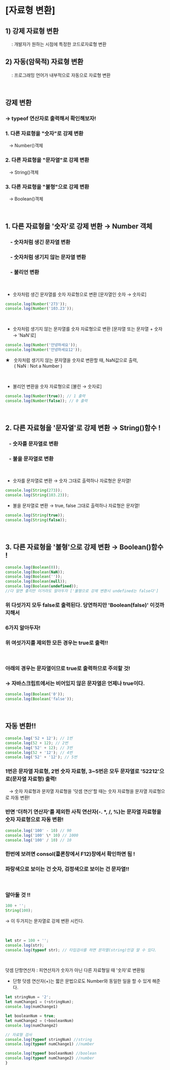 # [자료형 변환]

## 1) 강제 자료형 변환

&nbsp;&nbsp;&nbsp;&nbsp;&nbsp;: 개발자가 원하는 시점에 특정한 코드로자료형 변환

## 2) 자동(암묵적) 자료형 변환

&nbsp;&nbsp;&nbsp;&nbsp;&nbsp;: 프로그래밍 언어가 내부적으로 자동으로 자료형 변환

<br >

## 강제 변환

### → typeof 연산자로 출력해서 확인해보자!

### 1. 다른 자료형을 "숫자"로 강제 변환

&nbsp;&nbsp; → Number()객체

### 2. 다른 자료형을 "문자열"로 강제 변환

&nbsp;&nbsp; → String()객체

### 3. 다른 자료형을 "불형"으로 강제 변환

&nbsp;&nbsp; → Boolean()객체

<br>

## 1. 다른 자료형을 '숫자'로 강제 변환 → Number 객체

### &nbsp;&nbsp;&nbsp; \- 숫자처럼 생긴 문자열 변환

### &nbsp;&nbsp;&nbsp; \- 숫자처럼 생기지 않는 문자열 변환

### &nbsp;&nbsp;&nbsp; \- 불리언 변환

<br>

- 숫자처럼 생긴 문자열를 숫자 자료형으로 변환 [문자열인 숫자 → 숫자로]

```javascript
console.log(Number('273'));
console.log(Number('103.23'));
```

<br>

- 숫자처럼 생기지 않는 문자열를 숫자 자료형으로 변환 [문자열 또는 문자열 + 숫자 → 'NaN'로]

```javascript
console.log(Number('안녕하세요'));
console.log(Number('안녕하세요12'));
```

★ &nbsp; 숫자처럼 생기지 않는 문자열을 숫자로 변환할 때, NaN값으로 출력,  
&nbsp;&nbsp;&nbsp;&nbsp;&nbsp;&nbsp; ( NaN : Not a Number )

<br>

- 불리언 변환을 숫자 자료형으로 [불린 → 숫자로]

```javascript
console.log(Number(true)); // 1 출력
console.log(Number(false)); // 0 출력
```

<br>

## 2. 다른 자료형을 '문자열'로 강제 변환 → String()함수 !

### &nbsp;&nbsp;&nbsp;\- 숫자를 문자열로 변환

### &nbsp;&nbsp;&nbsp;\- 불을 문자열로 변환

<br>

- 숫자를 문자열로 변환 → 숫자 그대로 출력하나 자료형은 문자열!

```javascript
console.log(String(273));
console.log(String(103.23));
```

- 불을 문자열로 변환 → true, false 그대로 출력하나 자료형은 문자열!

```javascript
console.log(String(true));
console.log(String(false));
```

<br>

## 3. 다른 자료형을 '불형'으로 강제 변환 → Boolean()함수 !

```javascript
console.log(Boolean(0));
console.log(Boolean(NaN));
console.log(Boolean(''));
console.log(Boolean(null));
console.log(Boolean(undefined));
//다 알면 좋지만 이거라도 알아두자 ['불형으로 강제 변환시 undefined는 false다']
```

### 위 다섯가지 모두 false로 출력된다. 당연하지만 'Boolean(false)' 이것까지해서

### 6가지 알아두자!

### 위 여섯가지를 제외한 모든 경우는 true로 출력!!

<br>

### 아래의 경우는 문자열이므로 true로 출력하므로 주의할 것!

### → 자바스크립트에서는 비어있지 않은 문자열은 언제나 <strong>true</strong>이다.

```javascript
console.log(Boolean('0'));
console.log(Boolean('false'));
```

<br>

## 자동 변환!!

```javascript
console.log('52 + 12'); // 1번
console.log(52 + 12); // 2번
console.log('52' + 12); // 3번
console.log(52 + '12'); // 4번
console.log('52' + '12'); // 5번
```

### 1번은 문자열 자료형, 2번 숫자 자료형, 3~5번은 모두 문자열로 '52212'으로(문자열 자료형) 출력!

&nbsp;&nbsp; → 숫자 자료형과 문자열 자료형을 '덧셈 연산'할 때는 숫자 자료형을 문자열 자료형으로 자동 변환!

### 반면 '더하기 연산자'를 제외한 사칙 연산자(-. \*, /, %)는 문자열 자료형을 숫자 자료형으로 자동 변환!

```javascript
console.log('100' - 10) // 90
console.log('100' \* 10) // 1000
console.log('100' / 10) // 10
```

### 한번에 보려면 consol(콜론창에서 F12)창에서 확인하면 됨 !

### 파랑색으로 보이는 건 숫자, 검정색으로 보이는 건 문자열!!

<br>

### 알아둘 것 !!

```javascript
100 + '';
String(100);
```

→ 이 두가지는 문자열로 강제 변환 시킨다.

<br>

```javascript
let str = 100 + '';
console.log(str);
console.log(typeof str); // 타입검사를 하면 문자열(string)인걸 알 수 있다.
```

<br>

덧셈 단항연산자
: 피연산자가 숫자가 아닌 다른 자료형일 때 '숫자'로 변환됨

- 단항 덧셈 연산자(+)는 짧은 문법으로도 Number와 동일한 일을 할 수 있게 해준다.

```javascript
let stringNum = '2';
let numChange1 = (+stringNum);
console.log(numChange1)

let booleanNum = true;
let numChange2 = (+booleanNum)
console.log(numChange2)

// 자료형 검사
console.log(typeof stringNum) //string
console.log(typeof numChange1) //number

console.log(typeof booleanNum) //boolean
console.log(typeof numChange2) //number
}
```

